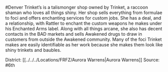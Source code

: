 #Denver 
Trinket’s is a talismonger shop owned by Trinket, a raccoon shaman who loves all things shiny. Her shop sells everything from formulae to foci and offers enchanting services for custom jobs. She has a deal, and a relationship, with Rattler to enchant the custom weapons he makes under his Enchanted Arms label. Along with all things arcane, she also has decent contacts in the BAD markets and sells Awakened drugs to draw in customers from outside the Awakened community. Many of the foci Trinket makes are easily identifiable as her work because she makes them look like shiny trinkets and baubles.

District: [[../../../Locations/FRFZ/Aurora Warrens|Aurora Warrens]]
Source: #6th